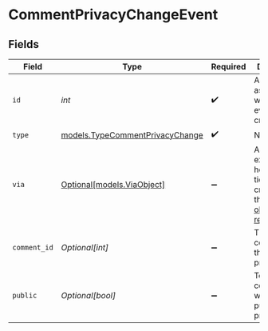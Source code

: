 # CommentPrivacyChangeEvent


## Fields

| Field                                                                                                                                            | Type                                                                                                                                             | Required                                                                                                                                         | Description                                                                                                                                      |
| ------------------------------------------------------------------------------------------------------------------------------------------------ | ------------------------------------------------------------------------------------------------------------------------------------------------ | ------------------------------------------------------------------------------------------------------------------------------------------------ | ------------------------------------------------------------------------------------------------------------------------------------------------ |
| `id`                                                                                                                                             | *int*                                                                                                                                            | :heavy_check_mark:                                                                                                                               | Automatically assigned when the event is created                                                                                                 |
| `type`                                                                                                                                           | [models.TypeCommentPrivacyChange](../models/typecommentprivacychange.md)                                                                         | :heavy_check_mark:                                                                                                                               | N/A                                                                                                                                              |
| `via`                                                                                                                                            | [Optional[models.ViaObject]](../models/viaobject.md)                                                                                             | :heavy_minus_sign:                                                                                                                               | An object explaining how the ticket was created. See the [Via object reference](/documentation/ticketing/reference-guides/via-object-reference)<br/> |
| `comment_id`                                                                                                                                     | *Optional[int]*                                                                                                                                  | :heavy_minus_sign:                                                                                                                               | The id of the comment that changed privacy                                                                                                       |
| `public`                                                                                                                                         | *Optional[bool]*                                                                                                                                 | :heavy_minus_sign:                                                                                                                               | Tells if the comment was made public or private                                                                                                  |